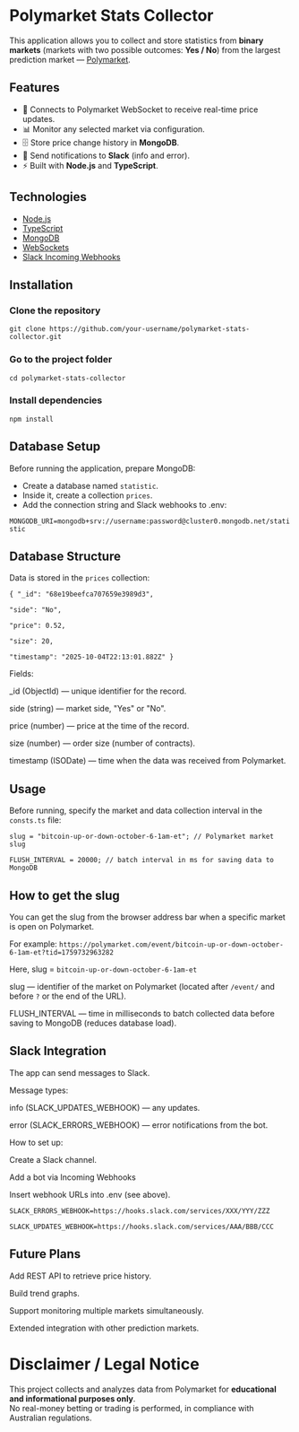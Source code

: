 # Polymarket Stats Collector

This application allows you to collect and store statistics from **binary markets** (markets with two possible outcomes: **Yes / No**) from the largest prediction market — [Polymarket](https://polymarket.com).

## Features
- 🔗 Connects to Polymarket WebSocket to receive real-time price updates.
- 📊 Monitor any selected market via configuration.
- 🗄️ Store price change history in **MongoDB**.
- 🔔 Send notifications to **Slack** (info and error).
- ⚡ Built with **Node.js** and **TypeScript**.

## Technologies
- [Node.js](https://nodejs.org/)
- [TypeScript](https://www.typescriptlang.org/)
- [MongoDB](https://www.mongodb.com/)
- [WebSockets](https://developer.mozilla.org/docs/Web/API/WebSockets_API)
- [Slack Incoming Webhooks](https://api.slack.com/messaging/webhooks)

## Installation

### Clone the repository
`git clone https://github.com/your-username/polymarket-stats-collector.git`

### Go to the project folder
`cd polymarket-stats-collector`

### Install dependencies
`npm install`

## Database Setup

Before running the application, prepare MongoDB:  

- Create a database named `statistic`.
- Inside it, create a collection `prices`.
- Add the connection string and Slack webhooks to .env:

`MONGODB_URI=mongodb+srv://username:password@cluster0.mongodb.net/statistic`

## Database Structure

Data is stored in the `prices` collection:  

    { "_id": "68e19beefca707659e3989d3",

    "side": "No",  

    "price": 0.52,  

    "size": 20,  

    "timestamp": "2025-10-04T22:13:01.882Z" }


Fields:

_id (ObjectId) — unique identifier for the record.  

side (string) — market side, "Yes" or "No".  

price (number) — price at the time of the record.  

size (number) — order size (number of contracts).  

timestamp (ISODate) — time when the data was received from Polymarket.

## Usage

Before running, specify the market and data collection interval in the `consts.ts` file:

`slug = "bitcoin-up-or-down-october-6-1am-et"; // Polymarket market slug`  

`FLUSH_INTERVAL = 20000; // batch interval in ms for saving data to MongoDB`

## How to get the slug

You can get the slug from the browser address bar when a specific market is open on Polymarket.

For example: `https://polymarket.com/event/bitcoin-up-or-down-october-6-1am-et?tid=1759732963282`  

Here, slug = `bitcoin-up-or-down-october-6-1am-et`  

slug — identifier of the market on Polymarket (located after `/event/` and before `?` or the end of the URL).  

FLUSH_INTERVAL — time in milliseconds to batch collected data before saving to MongoDB (reduces database load).

## Slack Integration

The app can send messages to Slack.


Message types:  

info (SLACK_UPDATES_WEBHOOK) — any updates.  

error (SLACK_ERRORS_WEBHOOK) — error notifications from the bot.


How to set up:  

Create a Slack channel.  

Add a bot via Incoming Webhooks  

Insert webhook URLs into .env (see above).  

`SLACK_ERRORS_WEBHOOK=https://hooks.slack.com/services/XXX/YYY/ZZZ`  

`SLACK_UPDATES_WEBHOOK=https://hooks.slack.com/services/AAA/BBB/CCC`

## Future Plans

Add REST API to retrieve price history.  

Build trend graphs.  

Support monitoring multiple markets simultaneously.  

Extended integration with other prediction markets.

# **Disclaimer / Legal Notice**    

This project collects and analyzes data from Polymarket for **educational and informational purposes only**.  
No real-money betting or trading is performed, in compliance with Australian regulations.
